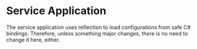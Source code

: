 # Service Application

The service application uses reflection to load configurations from safe C# bindings.
Therefore, unless something major changes, there is no need to change it here, either.
